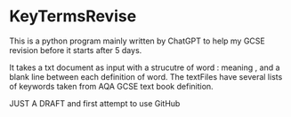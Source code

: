 # KeyTermsRevise
This is a python program mainly written by ChatGPT to help my GCSE revision before it starts after 5 days.

It takes a txt document as input with a strucutre of word : meaning , and a blank line between each definition of word. 
The textFiles have several lists of keywords taken from AQA GCSE text book definition.

JUST A DRAFT and first attempt to use GitHub 
